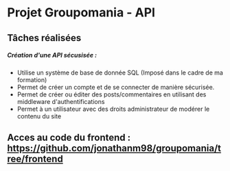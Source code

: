 # Projet Groupomania - API

## Tâches réalisées

##### Création d'une API sécusisée :
* Utilise un système de base de donnée SQL (Imposé dans le cadre de ma formation)
* Permet de créer un compte et de se connecter de manière sécurisée.
* Permet de créer ou éditer des posts/commentaires en utilisant des middleware d'authentifications
* Permet à un utilisateur avec des droits administrateur de modérer le contenu du site

## Acces au code du frontend : https://github.com/jonathanm98/groupomania/tree/frontend
